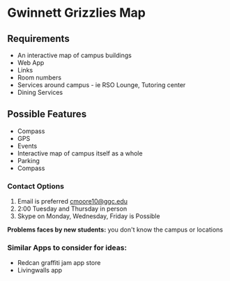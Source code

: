Gwinnett Grizzlies Map
======

## Requirements
* An interactive map of campus buildings
* Web App
* Links
* Room numbers
* Services around campus - ie RSO Lounge, Tutoring center
* Dining Services

## Possible Features
* Compass
* GPS
* Events
* Interactive map of campus itself as a whole
* Parking
* Compass

### Contact Options
1. Email is preferred cmoore10@ggc.edu
2. 2:00 Tuesday and Thursday in person
3. Skype on Monday, Wednesday, Friday is Possible

**Problems faces by new students:** you don't know the campus or locations

### Similar Apps to consider for ideas:
* Redcan graffiti jam app store
* Livingwalls app
